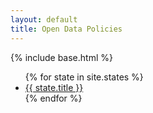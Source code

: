 ```yaml
---
layout: default
title: Open Data Policies
---
```


{% include base.html %}

<ul>
{% for state in site.states %}
  <li>
    <a href="{{ state.url }}">{{ state.title }}</a>
  </li>
{% endfor %}
</ul>

<!-- <ul>
{% for doc in site.documents %}
  <li>
    {% assign the_place = site.places | where: "place", doc.place | first %}
    <a href="{{ doc.url }}">{{ the_place.title }} ({{ doc.year }})</a>
  </li>
{% endfor %}
</ul> -->
